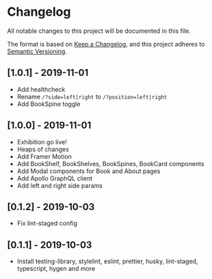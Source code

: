 # Changelog

All notable changes to this project will be documented in this file.

The format is based on [Keep a Changelog](https://keepachangelog.com/en/1.0.0/),
and this project adheres to [Semantic Versioning](https://semver.org/spec/v2.0.0.html).

## [1.0.1] - 2019-11-01

- Add healthcheck
- Rename `/?side=left|right` to `/?position=left|right`
- Add BookSpine toggle

## [1.0.0] - 2019-11-01

- Exhibition go live!
- Heaps of changes
- Add Framer Motion
- Add BookShelf, BookShelves, BookSpines, BookCard components
- Add Modal components for Book and About pages
- Add Apollo GraphQL client
- Add left and right side params

## [0.1.2] - 2019-10-03

- Fix lint-staged config

## [0.1.1] - 2019-10-03

- Install testing-library, stylelint, eslint, prettier, husky, lint-staged, typescript, hygen and more
